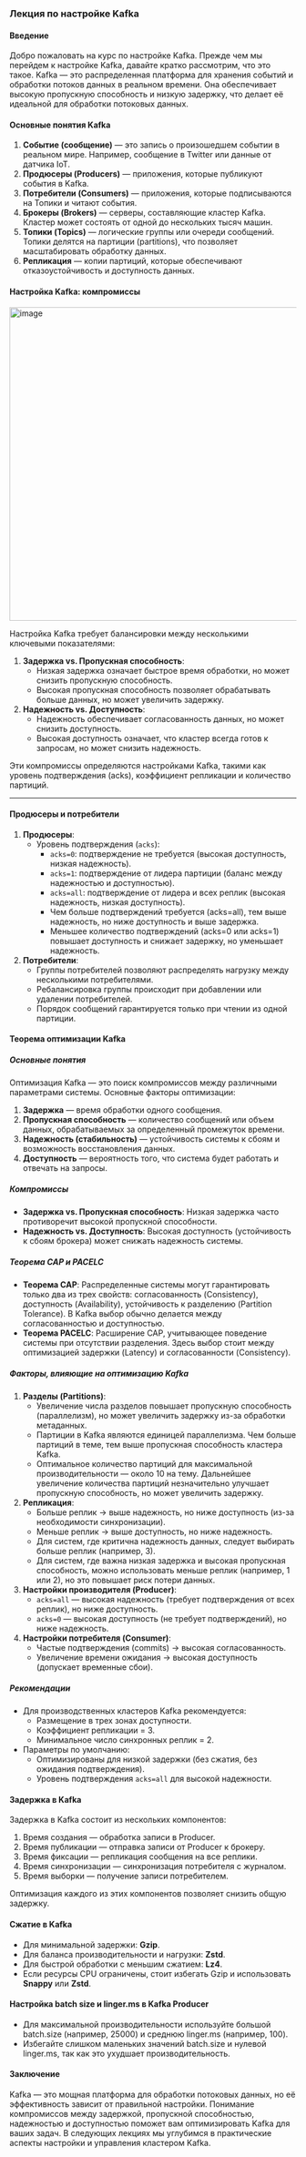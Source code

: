 ### Лекция по настройке Kafka

#### Введение
Добро пожаловать на курс по настройке Kafka. Прежде чем мы перейдем к настройке Kafka, давайте кратко рассмотрим, что это такое. Kafka — это распределенная платформа для хранения событий и обработки потоков данных в реальном времени. Она обеспечивает высокую пропускную способность и низкую задержку, что делает её идеальной для обработки потоковых данных.



#### Основные понятия Kafka
1. **Событие (сообщение)** — это запись о произошедшем событии в реальном мире. Например, сообщение в Twitter или данные от датчика IoT.
2. **Продюсеры (Producers)** — приложения, которые публикуют события в Kafka.
3. **Потребители (Consumers)** — приложения, которые подписываются на Топики и читают события.
4. **Брокеры (Brokers)** — серверы, составляющие кластер Kafka. Кластер может состоять от одной до нескольких тысяч машин.
5. **Топики (Topics)** — логические группы или очереди сообщений. Топики делятся на партиции (partitions), что позволяет масштабировать обработку данных.
6. **Репликация** — копии партиций, которые обеспечивают отказоустойчивость и доступность данных.



#### Настройка Kafka: компромиссы

<img width="600" height="551" alt="image" src="https://github.com/user-attachments/assets/22c2c55e-08de-4e4d-ba42-bb582e8ed300" />

Настройка Kafka требует балансировки между несколькими ключевыми показателями:
1. **Задержка vs. Пропускная способность**:
   - Низкая задержка означает быстрое время обработки, но может снизить пропускную способность.
   - Высокая пропускная способность позволяет обрабатывать больше данных, но может увеличить задержку.
2. **Надежность vs. Доступность**:
   - Надежность обеспечивает согласованность данных, но может снизить доступность.
   - Высокая доступность означает, что кластер всегда готов к запросам, но может снизить надежность.

Эти компромиссы определяются настройками Kafka, такими как уровень подтверждения (acks), коэффициент репликации и количество партиций.

---

#### Продюсеры и потребители
1. **Продюсеры**:
   - Уровень подтверждения (`acks`):
     - `acks=0`: подтверждение не требуется (высокая доступность, низкая надежность).
     - `acks=1`: подтверждение от лидера партиции (баланс между надежностью и доступностью).
     - `acks=all`: подтверждение от лидера и всех реплик (высокая надежность, низкая доступность).
     - Чем больше подтверждений требуется (acks=all), тем выше надежность, но ниже доступность и выше задержка.
     - Меньшее количество подтверждений (acks=0 или acks=1) повышает доступность и снижает задержку, но уменьшает надежность.
2. **Потребители**:
   - Группы потребителей позволяют распределять нагрузку между несколькими потребителями.
   - Ребалансировка группы происходит при добавлении или удалении потребителей.
   - Порядок сообщений гарантируется только при чтении из одной партиции.



#### Теорема оптимизации Kafka

##### Основные понятия
Оптимизация Kafka — это поиск компромиссов между различными параметрами системы. Основные факторы оптимизации:
1. **Задержка** — время обработки одного сообщения.
2. **Пропускная способность** — количество сообщений или объем данных, обрабатываемых за определенный промежуток времени.
3. **Надежность (стабильность)** — устойчивость системы к сбоям и возможность восстановления данных.
4. **Доступность** — вероятность того, что система будет работать и отвечать на запросы.

##### Компромиссы
- **Задержка vs. Пропускная способность**: Низкая задержка часто противоречит высокой пропускной способности.
- **Надежность vs. Доступность**: Высокая доступность (устойчивость к сбоям брокера) может снижать надежность системы.

##### Теорема CAP и PACELC
- **Теорема CAP**: Распределенные системы могут гарантировать только два из трех свойств: согласованность (Consistency), доступность (Availability), устойчивость к разделению (Partition Tolerance). В Kafka выбор обычно делается между согласованностью и доступностью.
- **Теорема PACELC**: Расширение CAP, учитывающее поведение системы при отсутствии разделения. Здесь выбор стоит между оптимизацией задержки (Latency) и согласованности (Consistency).

##### Факторы, влияющие на оптимизацию Kafka
1. **Разделы (Partitions)**:
   - Увеличение числа разделов повышает пропускную способность (параллелизм), но может увеличить задержку из-за обработки метаданных.
   - Партиции в Kafka являются единицей параллелизма. Чем больше партиций в теме, тем выше пропускная способность кластера Kafka.
   - Оптимальное количество партиций для максимальной производительности — около 10 на тему. Дальнейшее увеличение количества партиций незначительно улучшает пропускную способность, но может увеличить задержку.
2. **Репликация**:
   - Больше реплик → выше надежность, но ниже доступность (из-за необходимости синхронизации).
   - Меньше реплик → выше доступность, но ниже надежность.
   - Для систем, где критична надежность данных, следует выбирать больше реплик (например, 3).
   - Для систем, где важна низкая задержка и высокая пропускная способность, можно использовать меньше реплик (например, 1 или 2), но это повышает риск потери данных.
3. **Настройки производителя (Producer)**:
   - `acks=all` — высокая надежность (требует подтверждения от всех реплик), но ниже доступность.
   - `acks=0` — высокая доступность (не требует подтверждений), но ниже надежность.
4. **Настройки потребителя (Consumer)**:
   - Частые подтверждения (commits) → высокая согласованность.
   - Увеличение времени ожидания → высокая доступность (допускает временные сбои).

##### Рекомендации
- Для производственных кластеров Kafka рекомендуется:
  - Размещение в трех зонах доступности.
  - Коэффициент репликации = 3.
  - Минимальное число синхронных реплик = 2.
- Параметры по умолчанию:
  - Оптимизированы для низкой задержки (без сжатия, без ожидания подтверждения).
  - Уровень подтверждения `acks=all` для высокой надежности.


#### Задержка в Kafka
Задержка в Kafka состоит из нескольких компонентов:
1. Время создания — обработка записи в Producer.
2. Время публикации — отправка записи от Producer к брокеру.
3. Время фиксации — репликация сообщения на все реплики.
4. Время синхронизации — синхронизация потребителя с журналом.
5. Время выборки — получение записи потребителем.

Оптимизация каждого из этих компонентов позволяет снизить общую задержку.

#### Сжатие в Kafka
- Для минимальной задержки: **Gzip**.  
- Для баланса производительности и нагрузки: **Zstd**.  
- Для быстрой обработки с меньшим сжатием: **Lz4**.  
- Если ресурсы CPU ограничены, стоит избегать Gzip и использовать **Snappy** или **Zstd**.

#### Настройка batch size и linger.ms в Kafka Producer
- Для максимальной производительности используйте большой batch.size (например, 25000) и среднюю linger.ms (например, 100).
- Избегайте слишком маленьких значений batch.size и нулевой linger.ms, так как это ухудшает производительность.

#### Заключение
Kafka — это мощная платформа для обработки потоковых данных, но её эффективность зависит от правильной настройки. Понимание компромиссов между задержкой, пропускной способностью, надежностью и доступностью поможет вам оптимизировать Kafka для ваших задач. В следующих лекциях мы углубимся в практические аспекты настройки и управления кластером Kafka.
